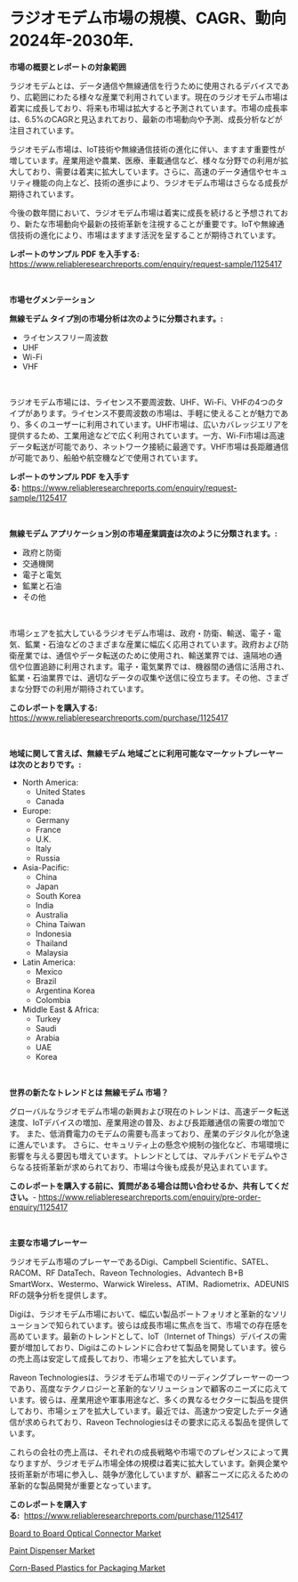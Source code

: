 <p><h1>ラジオモデム市場の規模、CAGR、動向 2024年-2030年.</h1></p><p><strong>市場の概要とレポートの対象範囲</strong></p>
<p><p>ラジオモデムとは、データ通信や無線通信を行うために使用されるデバイスであり、広範囲にわたる様々な産業で利用されています。現在のラジオモデム市場は着実に成長しており、将来も市場は拡大すると予測されています。市場の成長率は、6.5%のCAGRと見込まれており、最新の市場動向や予測、成長分析などが注目されています。</p><p>ラジオモデム市場は、IoT技術や無線通信技術の進化に伴い、ますます重要性が増しています。産業用途や農業、医療、車載通信など、様々な分野での利用が拡大しており、需要は着実に拡大しています。さらに、高速のデータ通信やセキュリティ機能の向上など、技術の進歩により、ラジオモデム市場はさらなる成長が期待されています。</p><p>今後の数年間において、ラジオモデム市場は着実に成長を続けると予想されており、新たな市場動向や最新の技術革新を注視することが重要です。IoTや無線通信技術の進化により、市場はますます活況を呈することが期待されています。</p></p>
<p><strong>レポートのサンプル PDF を入手する:</strong> <a href="https://www.reliableresearchreports.com/enquiry/request-sample/1125417">https://www.reliableresearchreports.com/enquiry/request-sample/1125417</a></p>
<p>&nbsp;</p>
<p><strong>市場セグメンテーション</strong></p>
<p><strong>無線モデム タイプ別の市場分析は次のように分類されます。:</strong></p>
<p><ul><li>ライセンスフリー周波数</li><li>UHF</li><li>Wi-Fi</li><li>VHF</li></ul></p>
<p>&nbsp;</p>
<p><p>ラジオモデム市場には、ライセンス不要周波数、UHF、Wi-Fi、VHFの4つのタイプがあります。ライセンス不要周波数の市場は、手軽に使えることが魅力であり、多くのユーザーに利用されています。UHF市場は、広いカバレッジエリアを提供するため、工業用途などで広く利用されています。一方、Wi-Fi市場は高速データ転送が可能であり、ネットワーク接続に最適です。VHF市場は長距離通信が可能であり、船舶や航空機などで使用されています。</p></p>
<p><strong>レポートのサンプル PDF を入手する:</strong>&nbsp;<a href="https://www.reliableresearchreports.com/enquiry/request-sample/1125417">https://www.reliableresearchreports.com/enquiry/request-sample/1125417</a></p>
<p>&nbsp;</p>
<p><strong> 無線モデム アプリケーション別の市場産業調査は次のように分類されます。:</strong></p>
<p><ul><li>政府と防衛</li><li>交通機関</li><li>電子と電気</li><li>鉱業と石油</li><li>その他</li></ul></p>
<p>&nbsp;</p>
<p><p>市場シェアを拡大しているラジオモデム市場は、政府・防衛、輸送、電子・電気、鉱業・石油などのさまざまな産業に幅広く応用されています。政府および防衛産業では、通信やデータ転送のために使用され、輸送業界では、遠隔地の通信や位置追跡に利用されます。電子・電気業界では、機器間の通信に活用され、鉱業・石油業界では、適切なデータの収集や送信に役立ちます。その他、さまざまな分野での利用が期待されています。</p></p>
<p><strong>このレポートを購入する:</strong>&nbsp; <a href="https://www.reliableresearchreports.com/purchase/1125417">https://www.reliableresearchreports.com/purchase/1125417</a></p>
<p>&nbsp;</p>
<p><strong>地域に関して言えば、無線モデム 地域ごとに利用可能なマーケットプレーヤーは次のとおりです。:</strong></p>
<p><ul>
    <li>
        North America:
        <ul>
            <li>United States</li>
            <li>Canada</li>
        </ul>
    </li>
    <li>
        Europe:
        <ul>
            <li>Germany</li>
            <li>France</li>
            <li>U.K.</li>
            <li>Italy</li>
            <li>Russia</li>
        </ul>
    </li>
    <li>
        Asia-Pacific:
        <ul>
            <li>China</li>
            <li>Japan</li>
            <li>South Korea</li>
            <li>India</li>
            <li>Australia</li>
            <li>China Taiwan</li>
            <li>Indonesia</li>
            <li>Thailand</li>
            <li>Malaysia</li>
        </ul>
    </li>
    <li>
        Latin America:
        <ul>
            <li>Mexico</li>
            <li>Brazil</li>
            <li>Argentina Korea</li>
            <li>Colombia</li>
        </ul>
    </li>
    <li>
        Middle East & Africa:
        <ul>
            <li>Turkey</li>
            <li>Saudi</li>
            <li>Arabia</li>
            <li>UAE</li>
            <li>Korea</li>
        </ul>
    </li>
    </ul></p>
<p>&nbsp;</p>
<p><strong>世界の新たなトレンドとは 無線モデム 市場？</strong></p>
<p><p>グローバルなラジオモデム市場の新興および現在のトレンドは、高速データ転送速度、IoTデバイスの増加、産業用途の普及、および長距離通信の需要の増加です。 また、低消費電力のモデムの需要も高まっており、産業のデジタル化が急速に進んでいます。 さらに、セキュリティ上の懸念や規制の強化など、市場環境に影響を与える要因も増えています。トレンドとしては、マルチバンドモデムやさらなる技術革新が求められており、市場は今後も成長が見込まれています。</p></p>
<p><strong>このレポートを購入する前に、質問がある場合は問い合わせるか、共有してください。</strong>- <a href="https://www.reliableresearchreports.com/enquiry/pre-order-enquiry/1125417">https://www.reliableresearchreports.com/enquiry/pre-order-enquiry/1125417</a></p>
<p>&nbsp;</p>
<p><strong>主要な市場プレーヤー</strong></p>
<p><p>ラジオモデム市場のプレーヤーであるDigi、Campbell Scientific、SATEL、RACOM、RF DataTech、Raveon Technologies、Advantech B+B SmartWorx、Westermo、Warwick Wireless、ATIM、Radiometrix、ADEUNIS RFの競争分析を提供します。 </p><p>Digiは、ラジオモデム市場において、幅広い製品ポートフォリオと革新的なソリューションで知られています。彼らは成長市場に焦点を当て、市場での存在感を高めています。最新のトレンドとして、IoT（Internet of Things）デバイスの需要が増加しており、Digiはこのトレンドに合わせて製品を開発しています。彼らの売上高は安定して成長しており、市場シェアを拡大しています。</p><p>Raveon Technologiesは、ラジオモデム市場でのリーディングプレーヤーの一つであり、高度なテクノロジーと革新的なソリューションで顧客のニーズに応えています。彼らは、産業用途や軍事用途など、多くの異なるセクターに製品を提供しており、市場シェアを拡大しています。最近では、高速かつ安定したデータ通信が求められており、Raveon Technologiesはその要求に応える製品を提供しています。</p><p>これらの会社の売上高は、それぞれの成長戦略や市場でのプレゼンスによって異なりますが、ラジオモデム市場全体の規模は着実に拡大しています。新興企業や技術革新が市場に参入し、競争が激化していますが、顧客ニーズに応えるための革新的な製品開発が重要となっています。</p></p>
<p><strong>このレポートを購入する:</strong>&nbsp;&nbsp;<a href="https://www.reliableresearchreports.com/purchase/1125417">https://www.reliableresearchreports.com/purchase/1125417</a></p>
<p><p><a href="https://view.publitas.com/reportprime-1/board-to-board-optical-connector-market-growth-market-trends-covid-19-impact-and-forecasts-for-period-from-2023-2030/">Board to Board Optical Connector Market</a></p><p><a href="https://view.publitas.com/reportprime-1/paint-dispenser-market-size-reflecting-a-forecast-till-2030-market-by-type-by-application-and-by-geography/">Paint Dispenser Market</a></p><p><a href="https://view.publitas.com/reportprime-1/corn-based-plastics-for-packaging-market-provides-detailed-segmentation-of-this-market-based-on-type-application-and-region-and-forecast-for-the-period-from-2023-2030/">Corn-Based Plastics for Packaging Market</a></p></p>
